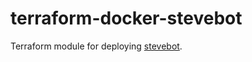 # terraform-docker-stevebot

Terraform module for deploying [stevebot].

[stevebot]: https://github.com/cezarmathe/stevebot
